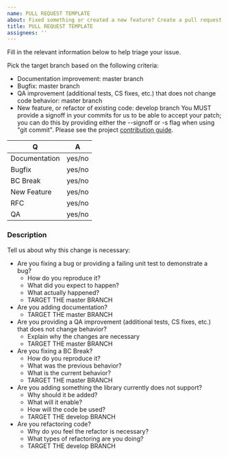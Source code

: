 ```yaml
---
name: PULL REQUEST TEMPLATE
about: Fixed something or created a new feature? Create a pull request!
title: PULL REQUEST TEMPLATE
assignees: ''
---
```


Fill in the relevant information below to help triage your issue.

Pick the target branch based on the following criteria:

* Documentation improvement: master branch
* Bugfix: master branch
* QA improvement (additional tests, CS fixes, etc.) that does not change code
    behavior: master branch
* New feature, or refactor of existing code: develop branch
You MUST provide a signoff in your commits for us to be able to accept your
patch; you can do this by providing either the --signoff or -s flag when using
"git commit". Please see the project [contribution guide](https://github.com/navneetsharmaui/discover-twitter-spaces/blob/master/CONTRIBUTION.md).

| Q             | A      |
| ------------- | ------ |
| Documentation | yes/no |
| Bugfix        | yes/no |
| BC Break      | yes/no |
| New Feature   | yes/no |
| RFC           | yes/no |
| QA            | yes/no |

### Description

Tell us about why this change is necessary:

* Are you fixing a bug or providing a failing unit test to demonstrate a bug?
  * How do you reproduce it?
  * What did you expect to happen?
  * What actually happened?
  * TARGET THE master BRANCH
* Are you adding documentation?
  * TARGET THE master BRANCH
* Are you providing a QA improvement (additional tests, CS fixes, etc.) that
  does not change behavior?
  * Explain why the changes are necessary
  * TARGET THE master BRANCH
* Are you fixing a BC Break?
  * How do you reproduce it?
  * What was the previous behavior?
  * What is the current behavior?
  * TARGET THE master BRANCH
* Are you adding something the library currently does not support?
  * Why should it be added?
  * What will it enable?
  * How will the code be used?
  * TARGET THE develop BRANCH
* Are you refactoring code?
  * Why do you feel the refactor is necessary?
  * What types of refactoring are you doing?
  * TARGET THE develop BRANCH

